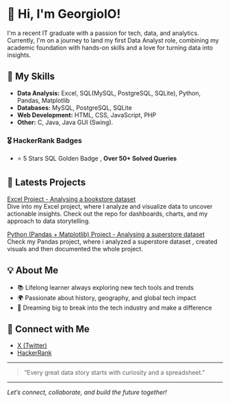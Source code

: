 # 👋 Hi, I'm GeorgioIO!

I'm a recent IT graduate with a passion for tech, data, and analytics. Currently, I'm on a journey to land my first Data Analyst role, combining my academic foundation with hands-on skills and a love for turning data into insights.

## 🚀 My Skills
- **Data Analysis:** Excel, SQL(MySQL, PostgreSQL, SQLite), Python, Pandas, Matplotlib  
- **Databases:** MySQL, PostgreSQL, SQLite
- **Web Development:** HTML, CSS, JavaScript, PHP  
- **Other:** C, Java, Java GUI (Swing).

### 🎖️ HackerRank Badges
- ⭐ 5 Stars SQL Golden Badge , **Over 50+ Solved Queries** 


## 🌟 Latests Projects
[Excel Project - Analysing a bookstore dataset](https://github.com/GeorgioIO/Bookstore_sales_analysis_dashboard_project)  
Dive into my Excel project, where I analyze and visualize data to uncover actionable insights. Check out the repo for dashboards, charts, and my approach to data storytelling.

[Python (Pandas + Matplotlib) Project - Analysing a superstore dataset](https://github.com/GeorgioIO/Superstore_data_analysis_project)
Check my Pandas project, where i analyzed a superstore dataset , created visuals and then documented the whole project. 

## 💡 About Me
- 📚 Lifelong learner always exploring new tech tools and trends
- 🌍 Passionate about history, geography, and global tech impact
- 💭 Dreaming big to break into the tech industry and make a difference

## 🔗 Connect with Me
- [X (Twitter)](https://x.com/GeorgioJB__)
- [HackerRank](https://www.hackerrank.com/profile/georgiojabbour_1)

---

> “Every great data story starts with curiosity and a spreadsheet.”

---

*Let’s connect, collaborate, and build the future together!*
